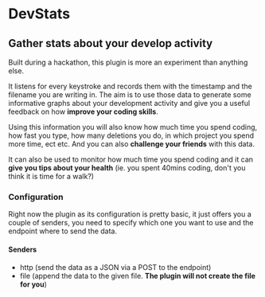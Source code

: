# DevStats

## Gather stats about your develop activity

Built during a hackathon, this plugin is more an experiment than anything else.

It listens for every keystroke and records them with the timestamp and the filename you are writing in.
The aim is to use those data to generate some informative graphs about your development activity and give you a useful feedback on how __improve your coding skills__.

Using this information you will also know how much time you spend coding, how fast you type, how many deletions you do, in which project you spend more time, ect etc. And you can also __challenge your friends__ with this data.

It can also be used to monitor how much time you spend coding and it can __give you tips about your health__ (ie. you spent 40mins coding, don't you think it is time for a walk?)


### Configuration

Right now the plugin as its configuration is pretty basic, it just offers you a couple of senders, you need to specify which one you want to use and the endpoint where to send the data.

#### Senders

   * http (send the data as a JSON via a POST to the endpoint)
   * file (append the data to the given file. __The plugin will not create the file for you__)

